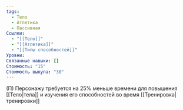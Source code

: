 ```yaml
---
tags:
  - Тело
  - Атлетика
  - Пассивная
Ссылки:
  - "[[Тело]]"
  - "[[Атлетика]]"
  - "[[Типы способностей]]"
Уровни: 
Связанные навыки: []
Стоимость: "15"
Стоимость выкупа: "30"
---
```

(П) Персонажу требуется на 25% меньше времени для повышения [[Тело|тела]] и изучения его способностей во время [[Тренировка|тренировки]]
